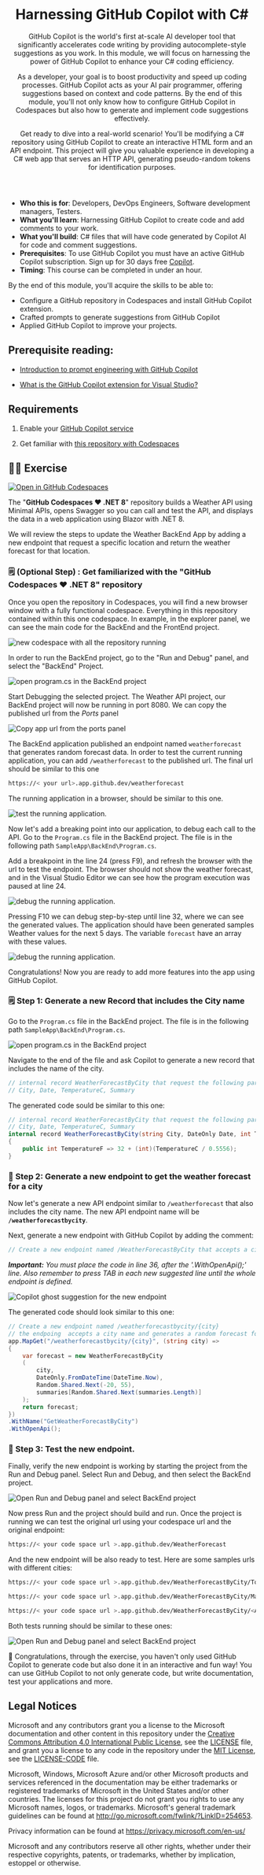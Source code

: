 <header>

# Harnessing GitHub Copilot with C#

GitHub Copilot is the world's first at-scale AI developer tool that significantly accelerates code writing by providing autocomplete-style suggestions as you work. In this module, we will focus on harnessing the power of GitHub Copilot to enhance your C# coding efficiency.

As a developer, your goal is to boost productivity and speed up coding processes. GitHub Copilot acts as your AI pair programmer, offering suggestions based on context and code patterns. By the end of this module, you'll not only know how to configure GitHub Copilot in Codespaces but also how to generate and implement code suggestions effectively.

Get ready to dive into a real-world scenario! You'll be modifying a C# repository using GitHub Copilot to create an interactive HTML form and an API endpoint. This project will give you valuable experience in developing a C# web app that serves an HTTP API, generating pseudo-random tokens for identification purposes.

</header>


- **Who this is for**: Developers, DevOps Engineers, Software development managers, Testers.
- **What you'll learn**: Harnessing GitHub Copilot to create code and add comments to your work.
- **What you'll build**: C# files that will have code generated by Copilot AI for code and comment suggestions.
- **Prerequisites**: To use GitHub Copilot you must have an active GitHub Copilot subscription. Sign up for 30 days free [Copilot](https://github.com/settings/copilot).
- **Timing**: This course can be completed in under an hour.

By the end of this module, you'll acquire the skills to be able to:

- Configure a GitHub repository in Codespaces and install GitHub Copilot extension.
- Crafted prompts to generate suggestions from GitHub Copilot
- Applied GitHub Copilot to improve your projects.

## Prerequisite reading:
- [Introduction to prompt engineering with GitHub Copilot](https://learn.microsoft.com/training/modules/introduction-prompt-engineering-with-github-copilot?WT.mc_id=academic-113596-abartolo)

- [What is the GitHub Copilot extension for Visual Studio?](https://learn.microsoft.com/en-us/visualstudio/ide/visual-studio-github-copilot-extension?view=vs-2022&WT.mc_id=academic-113596-abartolo)

## Requirements

1. Enable your [GitHub Copilot service](https://github.com/github-copilot/signup)

1. Get familiar with [this repository with Codespaces](https://github.com/github/dotnet-codespaces)

## 💪🏽 Exercise

[![Open in GitHub Codespaces](https://github.com/codespaces/badge.svg)](https://codespaces.new/github/dotnet-codespaces)

The "**GitHub Codespaces ♥️ .NET 8**" repository builds a Weather API using Minimal APIs, opens Swagger so you can call and test the API, and displays the data in a web application using Blazor with .NET 8.


We will review the steps to update the Weather BackEnd App by adding a new endpoint that request a specific location and return the weather forecast for that location.


### 🗒️ (Optional Step) : Get familiarized with the "GitHub Codespaces ♥️ .NET 8" repository

Once you open the repository in Codespaces, you will find a new browser window with a fully functional codespace. Everything in this repository contained within this one codespace. In example, in the explorer panel, we can see the main code for the BackEnd and the FrontEnd project.

![new codespace with all the repository running](./005OpenRepoInCodeSpaces.png)

In order to run the BackEnd project, go to the "Run and Debug" panel, and select the "BackEnd" Project.

![open program.cs in the BackEnd project](./006RunBackEndProject.png)

Start Debugging the selected project. The Weather API project, our BackEnd project will now be running in port 8080. We can copy the published url from the *Ports* panel

![Copy app url from the ports panel](./007ProjectRunningOpenInNewTab.png)

The BackEnd application published an endpoint named `weatherforecast` that generates random forecast data. In order to test the current running application, you can add `/weatherforecast` to the published url. The final url should be similar to this one

```bash
https://< your url>.app.github.dev/weatherforecast
```
The running application in a browser, should be similar to this one.

![test the running application.](./008TestRunningApi.png)

Now let's add a breaking point into our application, to debug each call to the API. Go to the `Program.cs` file in the BackEnd project. The file is in the following path `SampleApp\BackEnd\Program.cs`. 

Add a breakpoint in the line 24 (press F9), and refresh the browser with the url to test the endpoint. The browser should not show the weather forecast, and in the Visual Studio Editor we can see how the program execution was paused at line 24.

![debug the running application.](./009DebugBackEndDemo.png)

Pressing F10 we can debug step-by-step until line 32, where we can see the generated values. The application should have been generated samples Weather values for the next 5 days. The variable `forecast` have an array with these values.

![debug the running application.](./010DebugForecastValue.png)


Congratulations! Now you are ready to add more features into the app using GitHub Copilot.

### 🗒️ Step 1: Generate a new Record that includes the City name

Go to the `Program.cs` file in the BackEnd project. The file is in the following path `SampleApp\BackEnd\Program.cs`. 

![open program.cs in the BackEnd project](./011OpenBackEndProject.png)

Navigate to the end of the file and ask Copilot to generate a new record that includes the name of the city.

```csharp
// internal record WeatherForecastByCity that request the following parameters:
// City, Date, TemperatureC, Summary
```

The generated code sould be similar to this one:

```csharp
// internal record WeatherForecastByCity that request the following parameters:
// City, Date, TemperatureC, Summary
internal record WeatherForecastByCity(string City, DateOnly Date, int TemperatureC, string? Summary)
{
    public int TemperatureF => 32 + (int)(TemperatureC / 0.5556);
}
```
### 🔎 Step 2: Generate a new endpoint to get the weather forecast for a city

Now let's generate a new API endpoint similar to `/weatherforecast` that also includes the city name. The new API endpoint name will be **`/weatherforecastbycity`**.

Next, generate a new endpoint with GitHub Copilot by adding the comment: 

```csharp
// Create a new endpoint named /WeatherForecastByCity that accepts a city name and generates a random forecast for that city
```

***Important:** You must place the code in line 36, after the '.WithOpenApi();' line. Also remember to press TAB in each new suggested line until the whole endpoint is defined.*

![Copilot ghost suggestion for the new endpoint](./020GeneratedCode.png)

The generated code should look similar to this one:

```csharp
// Create a new endpoint named /weatherforecastbycity/{city}
// the endpoing  accepts a city name and generates a random forecast for that city
app.MapGet("/weatherforecastbycity/{city}", (string city) =>
{
    var forecast = new WeatherForecastByCity
    (
        city,
        DateOnly.FromDateTime(DateTime.Now),
        Random.Shared.Next(-20, 55),
        summaries[Random.Shared.Next(summaries.Length)]
    );
    return forecast;
})
.WithName("GetWeatherForecastByCity")
.WithOpenApi();
```

### 🐍 Step 3: Test the new endpoint.

Finally, verify the new endpoint is working by starting the project from the Run and Debug panel. 
Select Run and Debug, and then select the BackEnd project.

![Open Run and Debug panel and select BackEnd project](./030RunAndDebugTheBackEndProject.png)

Now press Run and the project should build and run. Once the project is running we can test the original url using your codespace url and the original endpoint:

```bash
https://< your code space url >.app.github.dev/WeatherForecast
```

And the new endpoint will be also ready to test. Here are some samples urls with different cities:
```bash
https://< your code space url >.app.github.dev/WeatherForecastByCity/Toronto

https://< your code space url >.app.github.dev/WeatherForecastByCity/Madrid

https://< your code space url >.app.github.dev/WeatherForecastByCity/<AnyCityName>
```

Both tests running should be similar to these ones:

![Open Run and Debug panel and select BackEnd project](./032TestAndDebugUsingUrls.png)


🚀 Congratulations, through the exercise, you haven't only used GitHub Copilot  to generate code but also done it in an interactive and fun way! You can use GitHub Copilot to not only generate code, but write documentation, test your applications and more.


## Legal Notices

Microsoft and any contributors grant you a license to the Microsoft documentation and other content
in this repository under the [Creative Commons Attribution 4.0 International Public License](https://creativecommons.org/licenses/by/4.0/legalcode),
see the [LICENSE](LICENSE) file, and grant you a license to any code in the repository under the [MIT License](https://opensource.org/licenses/MIT), see the
[LICENSE-CODE](LICENSE-CODE) file.

Microsoft, Windows, Microsoft Azure and/or other Microsoft products and services referenced in the documentation
may be either trademarks or registered trademarks of Microsoft in the United States and/or other countries.
The licenses for this project do not grant you rights to use any Microsoft names, logos, or trademarks.
Microsoft's general trademark guidelines can be found at http://go.microsoft.com/fwlink/?LinkID=254653.

Privacy information can be found at https://privacy.microsoft.com/en-us/

Microsoft and any contributors reserve all other rights, whether under their respective copyrights, patents,
or trademarks, whether by implication, estoppel or otherwise.
